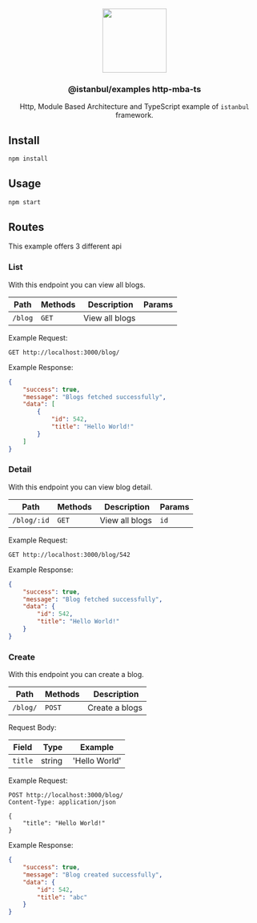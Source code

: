 <p align="center">
<br>
<img src="https://avatars.githubusercontent.com/u/108695351?s=200&v=4" width="128" height="128">
</p>
<h3 align="center">@istanbul/examples http-mba-ts</h3>
<p align="center">
  Http, Module Based Architecture and TypeScript example of <code>istanbul</code> framework. 
</p>

## Install

```bash
npm install
```

## Usage

```bash
npm start
```

## Routes

This example offers 3 different api

### List

With this endpoint you can view all blogs.

| Path | Methods | Description | Params |
|------|---------|-------------|--------|
| `/blog` | `GET` | View all blogs | |

Example Request:

```http-request
GET http://localhost:3000/blog/
```

Example Response:

```json
{
    "success": true,
    "message": "Blogs fetched successfully",
    "data": [
        {
            "id": 542,
            "title": "Hello World!"
        }
    ]
}
```

### Detail

With this endpoint you can view blog detail.

| Path | Methods | Description | Params |
|------|---------|-------------|--------|
| `/blog/:id` | `GET` | View all blogs | `id` |

Example Request:

```http-request
GET http://localhost:3000/blog/542
```

Example Response:

```json
{
    "success": true,
    "message": "Blog fetched successfully",
    "data": {
        "id": 542,
        "title": "Hello World!"
    }
}
```

### Create

With this endpoint you can create a blog.

| Path | Methods | Description |
|------|---------|-------------|
| `/blog/` | `POST` | Create a blogs |

Request Body:

| Field | Type | Example |
|-------|------|---------|
| `title` | string | 'Hello World' |

Example Request:

```http-request
POST http://localhost:3000/blog/
Content-Type: application/json

{
    "title": "Hello World!"
}
```

Example Response:

```json
{
    "success": true,
    "message": "Blog created successfully",
    "data": {
        "id": 542,
        "title": "abc"
    }
}
```